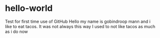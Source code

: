 # hello-world
Test for first time use of GitHub
Hello my name is gobindroop mann and i like to eat tacos. It was not always this way I used to not like tacos as much as i do now
